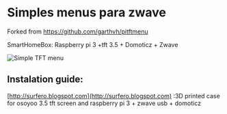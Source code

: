 # Simples menus para zwave

Forked from https://github.com/garthvh/pitftmenu

SmartHomeBox: Raspberry pi 3 +tft 3.5 + Domoticz + Zwave

![Simple TFT menu ](https://4.bp.blogspot.com/-6Bg_kkpXE3k/WeROa_s7ocI/AAAAAAAAmp4/0nqBjQhyBLca5i7dTYHROEuPGVaQ132kACLcBGAs/s1600/IMG_1111.HEIC.jpg "SmartHomeBox")


## Instalation guide:

[http://surfero.blogspot.com](http://surfero.blogspot.com) :3D printed case for osoyoo 3.5 tft  screen and raspberry pi 3 + zwave usb + domoticz

